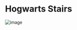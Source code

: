 # Hogwarts Stairs
![image](https://github.com/user-attachments/assets/222e90d9-8f63-4d09-9cd6-605c8ac3fb61)
